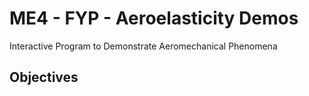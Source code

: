# ME4 - FYP - Aeroelasticity Demos
 Interactive Program to Demonstrate Aeromechanical Phenomena

 ## Objectives 

